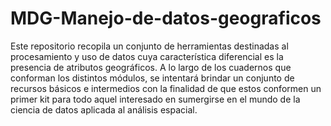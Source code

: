 # MDG-Manejo-de-datos-geograficos
Este repositorio recopila un conjunto de herramientas destinadas al procesamiento y uso de datos cuya característica diferencial es la presencia de atributos geográficos. A lo largo de los cuadernos que conforman los distintos módulos, se intentará brindar un conjunto de recursos básicos e intermedios con la finalidad de que estos conformen un primer kit para todo aquel interesado en sumergirse en el mundo de la ciencia de datos aplicada al análisis espacial. 
